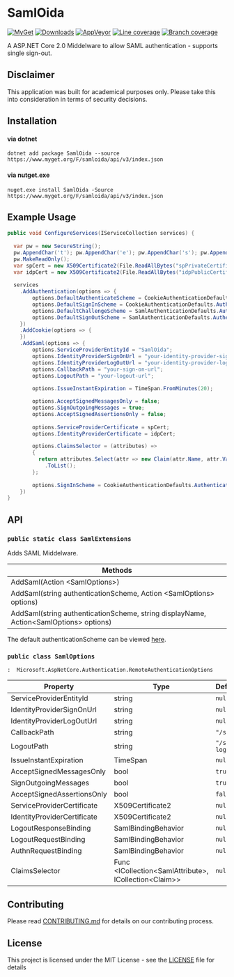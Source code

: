 # SamlOida


[![MyGet](https://img.shields.io/myget/samloida/v/samloida.svg)](https://www.myget.org/feed/samloida/package/nuget/SamlOida)
[![Downloads](https://img.shields.io/myget/samloida/dt/samloida.svg)](https://www.myget.org/feed/samloida/package/nuget/SamlOida)
[![AppVeyor](https://ci.appveyor.com/api/projects/status/c05vv9y58tbbcj1n/branch/master?svg=true)](https://ci.appveyor.com/project/peterwurzinger/samloida/branch/master)
[![Line coverage](https://samloida.blob.core.windows.net/samloida/report/badge_linecoverage.svg)](https://samloida.blob.core.windows.net/samloida/report/index.htm)
[![Branch coverage](https://samloida.blob.core.windows.net/samloida/report/badge_branchcoverage.svg)](https://samloida.blob.core.windows.net/samloida/report/index.htm)

A ASP.NET Core 2.0 Middelware to allow SAML authentication - supports single sign-out.

## Disclaimer

This application was built for academical purposes only. Please take this into consideration in terms of security decisions.

## Installation

#### via dotnet

`dotnet add package SamlOida --source https://www.myget.org/F/samloida/api/v3/index.json`

#### via nutget.exe

`nuget.exe install SamlOida -Source https://www.myget.org/F/samloida/api/v3/index.json`

## Example Usage

```csharp
public void ConfigureServices(IServiceCollection services) {
  
  var pw = new SecureString();
  pw.AppendChar('t'); pw.AppendChar('e'); pw.AppendChar('s'); pw.AppendChar('t');
  pw.MakeReadOnly();
  var spCert = new X509Certificate2(File.ReadAllBytes("spPrivateCertificate.pfx"), pw);
  var idpCert = new X509Certificate2(File.ReadAllBytes("idpPublicCertificate.cer"));
  
  services
    .AddAuthentication(options => {
        options.DefaultAuthenticateScheme = CookieAuthenticationDefaults.AuthenticationScheme;
        options.DefaultSignInScheme = CookieAuthenticationDefaults.AuthenticationScheme;
        options.DefaultChallengeScheme = SamlAuthenticationDefaults.AuthenticationScheme;
        options.DefaultSignOutScheme = SamlAuthenticationDefaults.AuthenticationScheme;
    })
    .AddCookie(options => {
    })
    .AddSaml(options => {
        options.ServiceProviderEntityId = "SamlOida";
        options.IdentityProviderSignOnUrl = "your-identity-provider-sign-on-url";
        options.IdentityProviderLogOutUrl = "your-identity-provider-log-out-url";
        options.CallbackPath = "your-sign-on-url";
        options.LogoutPath = "your-logout-url";
      
      	options.IssueInstantExpiration = TimeSpan.FromMinutes(20);

        options.AcceptSignedMessagesOnly = false;
        options.SignOutgoingMessages = true;
        options.AcceptSignedAssertionsOnly = false;
      
        options.ServiceProviderCertificate = spCert;
        options.IdentityProviderCertificate = idpCert;

        options.ClaimsSelector = (attributes) =>
        {
          return attributes.Select(attr => new Claim(attr.Name, attr.Values.FirstOrDefault()))
            .ToList();
		};
      
      	options.SignInScheme = CookieAuthenticationDefaults.AuthenticationScheme;
    })
}
```

## API

### `public static class SamlExtensions`

Adds SAML Middelware. 

| Methods                                  |
| ---------------------------------------- |
| AddSaml(Action &lt;SamlOptions&gt;)      |
| AddSaml(string authenticationScheme, Action &lt;SamlOptions&gt; options) |
| AddSaml(string authenticationScheme, string displayName, Action&lt;SamlOptions&gt; options) |

The default authenticationScheme can be viewed [here](https://github.com/peterwurzinger/SamlOida/blob/master/src/SamlOida/SamlAuthenticationDefaults.cs).

### `public class SamlOptions `

`:  Microsoft.AspNetCore.Authentication.RemoteAuthenticationOptions`

| Property                    | Type                                     | DefaultValue     |
| --------------------------- | ---------------------------------------- | ---------------- |
| ServiceProviderEntityId     | string                                   | `null`           |
| IdentityProviderSignOnUrl   | string                                   | `null`           |
| IdentityProviderLogOutUrl   | string                                   | `null`           |
| CallbackPath                | string                                   | `"/saml-auth"`   |
| LogoutPath                  | string                                   | `"/saml-logout"` |
| IssueInstantExpiration      | TimeSpan                                 | `null`           |
| AcceptSignedMessagesOnly    | bool                                     | `true`           |
| SignOutgoingMessages        | bool                                     | `true`           |
| AcceptSignedAssertionsOnly  | bool                                     | `false`          |
| ServiceProviderCertificate  | X509Certificate2                         | `null`           |
| IdentityProviderCertificate | X509Certificate2                         | `null`           |
| LogoutResponseBinding       | SamlBindingBehavior                      | `null`           |
| LogoutRequestBinding        | SamlBindingBehavior                      | `null`           |
| AuthnRequestBinding         | SamlBindingBehavior                      | `null`           |
| ClaimsSelector              | Func &lt;ICollection&lt;SamlAttribute&gt;, ICollection&lt;Claim&gt;&gt; | `null`           |

## Contributing

Please read [CONTRIBUTING.md](CONTRIBUTING.md) for details on our contributing process.

## License

This project is licensed under the MIT License - see the [LICENSE](LICENSE) file for details
